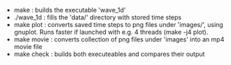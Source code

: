 * make       : builds the executable 'wave_1d'
* ./wave\_1d : fills the 'data/' directory with stored time steps
* make plot  : converts saved time steps to png files under 'images/', using gnuplot. Runs faster if launched with e.g. 4 threads (make -j4 plot).
* make movie : converts collection of png files under 'images' into an mp4 movie file
* make check : builds both executeables and compares their output
